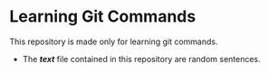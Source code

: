 # Learning Git Commands
This repository is made only for learning git commands.
* The __*text*__ file contained in this repository are random sentences.
